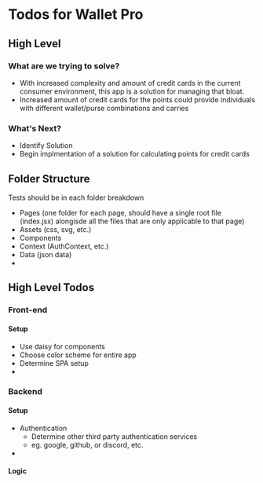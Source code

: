 # Todos for Wallet Pro

## High Level 
### What are we trying to solve? 
- With increased complexity and amount of credit cards in the current consumer environment, this app is a solution for managing that bloat. 
- Increased amount of credit cards for the points could provide individuals with different wallet/purse combinations and carries

### What's Next?
- Identify Solution
- Begin implmentation of a solution for calculating points for credit cards

## Folder Structure
Tests should be in each folder breakdown
- Pages (one folder for each page, should have a single root file (index.jsx) alongisde all the files that are only applicable to that page)
- Assets (css, svg, etc.)
- Components 
- Context (AuthContext, etc.)
- Data (json data)
- 
## High Level Todos
### Front-end 
#### Setup
- Use daisy for components
- Choose color scheme for entire app
- Determine SPA setup
- 

### Backend
#### Setup
- Authentication
    - Determine other third party authentication services
    - eg. google, github, or discord, etc.  
- 
#### Logic

## 